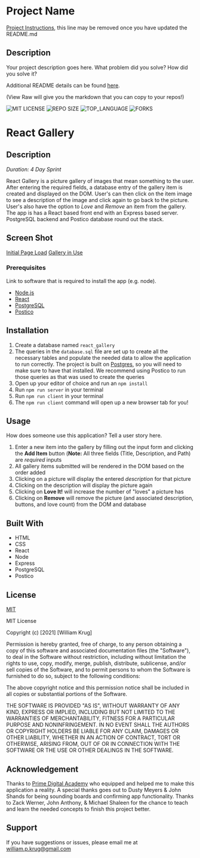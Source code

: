 # Project Name

[Project Instructions](./INSTRUCTIONS.md), this line may be removed once you have updated the README.md

## Description

Your project description goes here. What problem did you solve? How did you solve it?

Additional README details can be found [here](https://github.com/PrimeAcademy/readme-template/blob/master/README.md).

(View Raw will give you the markdown that you can copy to your repos!)

![MIT LICENSE](https://img.shields.io/github/license/William-Krug/react-gallery.svg?style=flat-square)
![REPO SIZE](https://img.shields.io/github/repo-size/William-Krug/react-gallery.svg?style=flat-square)
![TOP_LANGUAGE](https://img.shields.io/github/languages/top/William-Krug/react-gallery.svg?style=flat-square)
![FORKS](https://img.shields.io/github/forks/William-Krug/react-gallery.svg?style=social)

# React Gallery

## Description

_Duration: 4 Day Sprint_

React Gallery is a picture gallery of images that mean something to the user. After entering the required fields, a database entry of the gallery item is created and displayed on the DOM. User's can then click on the item image to see a description of the image and click again to go back to the picture. User's also have the option to _Love_ and _Remove_ an item from the gallery. The app is has a React based front end with an Express based server. PostgreSQL backend and Postico database round out the stack.

## Screen Shot

[Initial Page Load]('images/base_mode.png')
[Gallery in Use]('images/loves_descriptions.png')

### Prerequisites

Link to software that is required to install the app (e.g. node).

- [Node.js](https://nodejs.org/en/)
- [React](https://reactjs.org/)
- [PostgreSQL](https://www.postgresql.org)
- [Postico](https://eggerapps.at/postico/)

## Installation

1. Create a database named `react_gallery`
2. The queries in the `database.sql` file are set up to create all the necessary tables and populate the needed data to allow the application to run correctly. The project is built on [Postgres](https://www.postgresql.org/download/), so you will need to make sure to have that installed. We recommend using Postico to run those queries as that was used to create the queries
3. Open up your editor of choice and run an `npm install`
4. Run `npm run server` in your terminal
5. Run `npm run client` in your terminal
6. The `npm run client` command will open up a new browser tab for you!

## Usage

How does someone use this application? Tell a user story here.

1. Enter a new item into the gallery by filling out the input form and clicking the **Add Item** button
   (**Note:** All three fields (Title, Description, and Path) are _required_ inputs
2. All gallery items submitted will be rendered in the DOM based on the order added
3. Clicking on a picture will display the entered _description_ for that picture
4. Clicking on the description will display the picture again
5. Clicking on **Love It!** will increase the number of "loves" a picture has
6. Clicking on **Remove** will remove the picture (and associated description, buttons, and love count) from the DOM and database

## Built With

- HTML
- CSS
- React
- Node
- Express
- PostgreSQL
- Postico

## License

[MIT](https://choosealicense.com/licenses/mit/)

MIT License

Copyright (c) [2021] [William Krug]

Permission is hereby granted, free of charge, to any person obtaining a copy
of this software and associated documentation files (the "Software"), to deal
in the Software without restriction, including without limitation the rights
to use, copy, modify, merge, publish, distribute, sublicense, and/or sell
copies of the Software, and to permit persons to whom the Software is
furnished to do so, subject to the following conditions:

The above copyright notice and this permission notice shall be included in all
copies or substantial portions of the Software.

THE SOFTWARE IS PROVIDED "AS IS", WITHOUT WARRANTY OF ANY KIND, EXPRESS OR
IMPLIED, INCLUDING BUT NOT LIMITED TO THE WARRANTIES OF MERCHANTABILITY,
FITNESS FOR A PARTICULAR PURPOSE AND NONINFRINGEMENT. IN NO EVENT SHALL THE
AUTHORS OR COPYRIGHT HOLDERS BE LIABLE FOR ANY CLAIM, DAMAGES OR OTHER
LIABILITY, WHETHER IN AN ACTION OF CONTRACT, TORT OR OTHERWISE, ARISING FROM,
OUT OF OR IN CONNECTION WITH THE SOFTWARE OR THE USE OR OTHER DEALINGS IN THE
SOFTWARE.

## Acknowledgement

Thanks to [Prime Digital Academy](www.primeacademy.io) who equipped and helped me to make this application a reality. A special thanks goes out to Dusty Meyers & John Shands for being sounding boards and confirming app functionality. Thanks to Zack Werner, John Anthony, & Michael Shaleen for the chance to teach and learn the needed concepts to finish this project better.

## Support

If you have suggestions or issues, please email me at [william.p.krug@gmail.com](william.p.krug@gmail.com)
